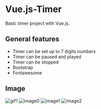 # Vue.js-Timer
Basic timer project with Vue.js.

## General features
- Timer can be set up to 7 digits numbers
- Timer can be paused and played
- Timer can be stopped
- Bootstrap
- Fontawesome

## Image
![gif1](https://res.cloudinary.com/djiay4zdw/image/upload/v1608051700/hoA47IvR4C_lldvge.gif)
![image0](https://res.cloudinary.com/djiay4zdw/image/upload/v1608052362/image0_smrrkp.jpg)
![image1](https://res.cloudinary.com/djiay4zdw/image/upload/v1608052362/image1_htrdeo.jpg)
![image2](https://res.cloudinary.com/djiay4zdw/image/upload/v1608052362/image2_hrt9gf.jpg)
